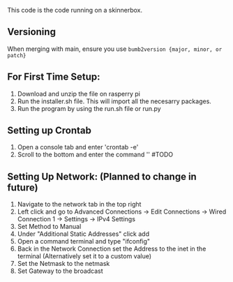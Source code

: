 This code is the code running on a skinnerbox.

## Versioning
When merging with main, ensure you use `bumb2version {major, minor, or patch}`

## For First Time Setup:

1. Download and unzip the file on rasperry pi
2. Run the installer.sh file. This will import all the necesarry packages.
3. Run the program by using the run.sh file or run.py

## Setting up Crontab
1. Open a console tab and enter 'crontab -e'
2. Scroll to the bottom and enter the command '' #TODO

## Setting Up Network: (Planned to change in future)
1. Navigate to the network tab in the top right
2. Left click and go to Advanced Connections -> Edit Connections -> Wired Connection 1 -> Settings -> IPv4 Settings
3. Set Method to Manual
4. Under "Additional Static Addresses" click add
5. Open a command terminal and type "ifconfig"
6. Back in the Network Connection set the Address to the inet in the terminal (Alternatively set it to a custom value)
7. Set the Netmask to the netmask
8. Set Gateway to the broadcast
